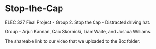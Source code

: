# Stop-the-Cap
ELEC 327 Final Project - Group 2. Stop the Cap - Distracted driving hat. 

Group - Arjun Kannan, Caio Skornicki, Liam Waite, and Joshua Williams. 

The shareable link to our video that we uploaded to the Box folder:
